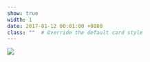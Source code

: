 ```yaml
---
show: true
width: 1
date: 2017-01-12 00:01:00 +0800
class: ""  # Override the default card style
---
```

<div>
<img src="{{ 'assets/images/badges/MIT_Social_circle.png' | relative_url }}" class="img-fluid rounded-xl" >
</div>